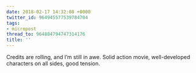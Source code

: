 ```yaml
---
date: 2018-02-17 14:32:08 +0000
twitter_id: 964945577539784704
tags:
- micropost
thread_to: 964884794747314176
title: ''
---
```


Credits are rolling, and I’m still in awe. Solid action movie, well-developed characters on all sides, good tension.
